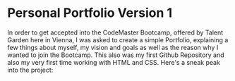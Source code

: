 # Personal Portfolio Version 1

In order to get accepted into the CodeMaster Bootcamp, offered by Talent Garden here in Vienna, I was asked to create a simple Portfolio, explaining a few things about myself, my vision and goals as well as the reason why I wanted to join the Bootcamp. 
This also was my first Github Repository and also my very first time working with HTML and CSS. Here's a sneak peak into the project: 



